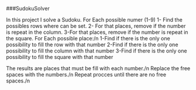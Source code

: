 ###SudokuSolver

In this project I solve a Sudoku.
For Each possible numer (1-9)
  1- Find the possibles rows where can be set.
  2- For that places, remove if the number is repeat in the column.
  3-For that places, remove if the number is repeat in the square.
For Each possible place:/n
  1-Find if there is the only one possibility to fill the row with that number
  2-Find if there is the only one possibility to fill the column with that number
  3-Find if there is the only one possibility to fill the square with that number
  
The results are places that must be fill with each number./n
Replace the free spaces with the numbers./n
Repeat procces until there are no free spaces./n

  
